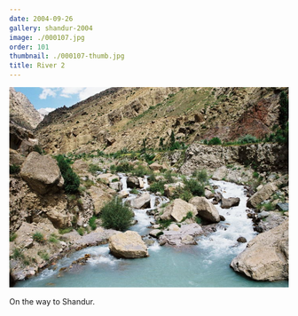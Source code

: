 ```yaml
---
date: 2004-09-26
gallery: shandur-2004
image: ./000107.jpg
order: 101
thumbnail: ./000107-thumb.jpg
title: River 2
---
```


![River 2](./000107.jpg)

On the way to Shandur.